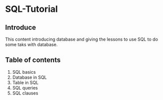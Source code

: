 # SQL-Tutorial

## Introduce
This content introducing database and giving the lessons to use SQL to do some taks with database.

## Table of contents
1. SQL basics
2. Database in SQL
3. Table in SQL
4. SQL queries
5. SQL clauses
